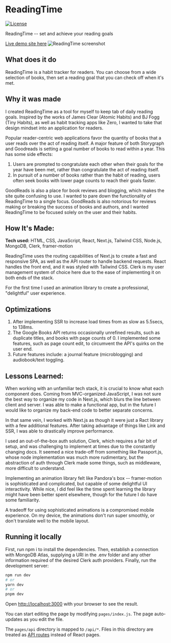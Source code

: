 # ReadingTime

[![License](https://img.shields.io/badge/license-MIT-blue.svg)](LICENSE)

ReadingTime -- set and achieve your reading goals

[Live demo site here](https://readingtime-nextjs.vercel.app/)
![ReadingTime screenshot](https://ibb.co/W5LVxJ0)

## What does it do

ReadingTime is a habit tracker for readers. You can choose from a wide selection of books, then set a reading goal that you can check off when it's met. 

## Why it was made

I created ReadingTime as a tool for myself to keep tab of daily reading goals. Inspired by the works of James Clear (Atomic Habits) and BJ Fogg (Tiny Habits), as well as habit tracking apps like Zero, I wanted to take that design mindset into an application for readers.

Popular reader-centric web applications favor the quantity of books that a user reads over the act of reading itself. A major feature of both Storygraph and Goodreads is setting a goal number of books to read within a year. This has some side effects:

1. Users are prompted to congratulate each other when their goals for the year have been met, rather than congratulate the act of reading itself.
2. In pursuit of a number of books rather than the habit of reading, users often seek books with lower page counts to reach their goals faster.

GoodReads is also a place for book reviews and blogging, which makes the site quite confusing to use. I wanted to pare down the functionality of ReadingTime to a single focus. GoodReads is also notorious for reviews making or breaking the success of books and authors, and I wanted ReadingTime to be focused solely on the user and their habits.

## How It's Made:

**Tech used:** HTML, CSS, JavaScript, React, Next.js, Tailwind CSS, Node.js, MongoDB, Clerk, framer-motion

ReadingTime uses the routing capabilities of Next.js to create a fast and responsive SPA, as well as the API router to handle backend requests. React handles the front end, and it was styled with Tailwind CSS. Clerk is my user management system of choice here due to the ease of implementing it on both ends of the stack.

For the first time I used an animation library to create a professional, "delightful" user experience.

## Optimizations

1. After implementing SSR to increase load times from as slow as 5.5secs, to 138ms.
2. The Google Books API returns occasionally unrefined results, such as duplicate titles, and books with page counts of 0. I implemented some features, such as page count edit, to circumvent the API's quirks on the user end.
3. Future features include: a journal feature (microblogging) and audiobook/text toggling.

## Lessons Learned:

When working with an unfamiliar tech stack, it is crucial to know what each component does. Coming from MVC-organized JavaScript, I was not sure the best way to organize my code in Next.js, which blurs the line between client and server. I was able to make a functional app, but in the future I would like to organize my back-end code to better separate concerns. 

In that same vein, I worked with Next.js as though it were just a Ract library with a few additional features. After taking advantage of things like Link and SSR, I was able to drastically improve performance. 

I used an out-of-the-box auth solution, Clerk, which requires a fair bit of setup, and was challenging to implement at times due to the constantly changing docs. It seemed a nice trade-off from something like Passport.js, whose node implementation was much more rudimentary, but the abstraction of auth through Clerk made some things, such as middleware, more difficult to understand. 

Implementing an animation library felt like Pandora's box -- framer-motion is sophisticated and complicated, but capable of some delightful UI interactivity. While nice, I did feel like the time spent learning the library might have been better spent elsewhere, though for the future I do have some familiarity. 

A tradeoff for using sophisticated animations is a compromised mobile experience. On my device, the animations don't run super smoothly, or don't translate well to the mobile layout.

## Running it locally

First, run npm i to install the dependencies. Then, establish a connection with MongoDB Atlas, supplying a URI in the .env folder and any other information required of the desired Clerk auth providers. Finally, run the development server:

```bash
npm run dev
# or
yarn dev
# or
pnpm dev
```

Open [http://localhost:3000](http://localhost:3000) with your browser to see the result.

You can start editing the page by modifying `pages/index.js`. The page auto-updates as you edit the file.

The `pages/api` directory is mapped to `/api/*`. Files in this directory are treated as [API routes](https://nextjs.org/docs/api-routes/introduction) instead of React pages.
